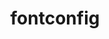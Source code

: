 ---
title: "fontconfig"
layout: cache
categories: [package, develop-2024-10-13]
meta: {"versions": ["2.15.0"], "compilers": ["gcc@=10.2.1", "gcc@=11.1.0", "gcc@=11.4.0", "oneapi@=2024.2.1"], "oss": ["centos7", "ubuntu20.04", "ubuntu22.04"], "platforms": ["linux"], "targets": ["x86_64_v3"], "stacks": ["data-vis-sdk", "developer-tools-manylinux2014", "e4s", "e4s-oneapi", "root"], "num_specs": 4, "num_specs_by_stack": {"developer-tools-manylinux2014": 1, "root": 4, "data-vis-sdk": 1, "e4s": 1, "e4s-oneapi": 1}}
spec_details: [{"hash": "ti7uo4hejmba53rvq6v5wa5irrlnkfei", "compiler": "gcc@=10.2.1", "versions": ["2.15.0"], "os": "centos7", "platform": "linux", "target": "x86_64_v3", "variants": ["build_system=autotools", "~pic"], "stacks": ["developer-tools-manylinux2014", "root"], "size": "-", "tarball": "https://binaries.spack.io/develop-2024-10-13/build_cache/linux-centos7-x86_64_v3/gcc-10.2.1/fontconfig-2.15.0/linux-centos7-x86_64_v3-gcc-10.2.1-fontconfig-2.15.0-ti7uo4hejmba53rvq6v5wa5irrlnkfei.spack"}, {"hash": "wa7hix5mtbf5mu64fkv6rwk2zjbv5gum", "compiler": "gcc@=11.1.0", "versions": ["2.15.0"], "os": "ubuntu20.04", "platform": "linux", "target": "x86_64_v3", "variants": ["build_system=autotools", "~pic"], "stacks": ["root", "data-vis-sdk"], "size": "-", "tarball": "https://binaries.spack.io/develop-2024-10-13/build_cache/linux-ubuntu20.04-x86_64_v3/gcc-11.1.0/fontconfig-2.15.0/linux-ubuntu20.04-x86_64_v3-gcc-11.1.0-fontconfig-2.15.0-wa7hix5mtbf5mu64fkv6rwk2zjbv5gum.spack"}, {"hash": "bhtmd5wawswvzkncihw7r7i4hnsizfse", "compiler": "gcc@=11.4.0", "versions": ["2.15.0"], "os": "ubuntu22.04", "platform": "linux", "target": "x86_64_v3", "variants": ["build_system=autotools", "~pic"], "stacks": ["root", "e4s"], "size": "-", "tarball": "https://binaries.spack.io/develop-2024-10-13/build_cache/linux-ubuntu22.04-x86_64_v3/gcc-11.4.0/fontconfig-2.15.0/linux-ubuntu22.04-x86_64_v3-gcc-11.4.0-fontconfig-2.15.0-bhtmd5wawswvzkncihw7r7i4hnsizfse.spack"}, {"hash": "7ytc6ccoayawygfqkyrqtvg6cpkbtdm5", "compiler": "oneapi@=2024.2.1", "versions": ["2.15.0"], "os": "ubuntu22.04", "platform": "linux", "target": "x86_64_v3", "variants": ["build_system=autotools", "~pic"], "stacks": ["root", "e4s-oneapi"], "size": "-", "tarball": "https://binaries.spack.io/develop-2024-10-13/build_cache/linux-ubuntu22.04-x86_64_v3/oneapi-2024.2.1/fontconfig-2.15.0/linux-ubuntu22.04-x86_64_v3-oneapi-2024.2.1-fontconfig-2.15.0-7ytc6ccoayawygfqkyrqtvg6cpkbtdm5.spack"}]
---
